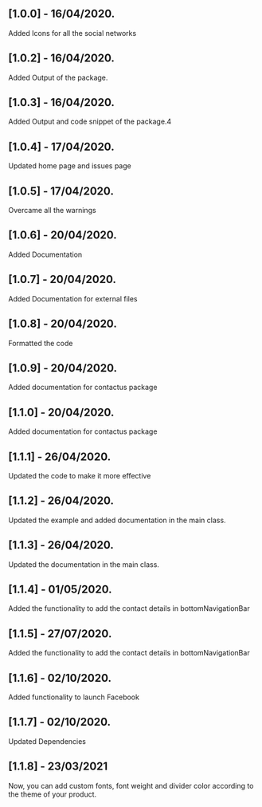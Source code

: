 ## [1.0.0] - 16/04/2020.
Added Icons for all the social networks

## [1.0.2] - 16/04/2020.
Added Output of the package.

## [1.0.3] - 16/04/2020.
Added Output and code snippet of the package.4

## [1.0.4] - 17/04/2020.
Updated home page and issues page

## [1.0.5] - 17/04/2020.
Overcame all the warnings

## [1.0.6] - 20/04/2020.
Added Documentation

## [1.0.7] - 20/04/2020.
Added Documentation for external files

## [1.0.8] - 20/04/2020.
Formatted the code

## [1.0.9] - 20/04/2020.
Added documentation for contactus package

## [1.1.0] - 20/04/2020.
Added documentation for contactus package

## [1.1.1] - 26/04/2020.
Updated the code to make it more effective

## [1.1.2] - 26/04/2020.
Updated the example and added documentation in the main class.

## [1.1.3] - 26/04/2020.
Updated the documentation in the main class.

## [1.1.4] - 01/05/2020.
Added the functionality to add the contact details in bottomNavigationBar

## [1.1.5] - 27/07/2020.
Added the functionality to add the contact details in bottomNavigationBar

## [1.1.6] - 02/10/2020.
Added functionality to launch Facebook

## [1.1.7] - 02/10/2020.
Updated Dependencies

## [1.1.8] - 23/03/2021
Now, you can add custom fonts, font weight and divider color according to the theme of your product.

